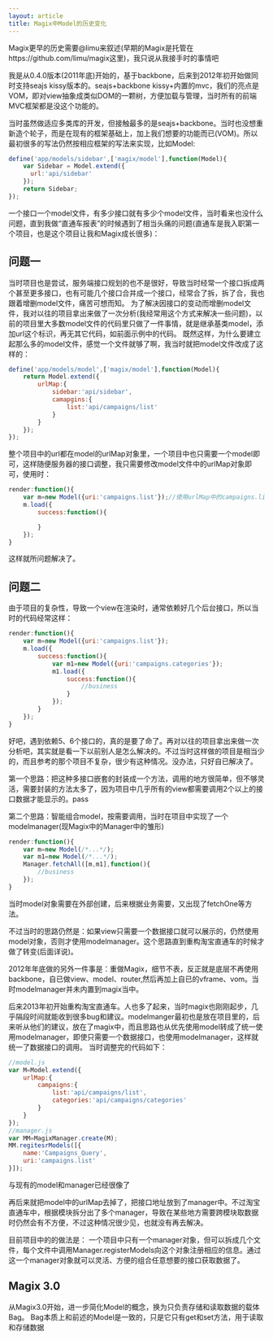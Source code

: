 ```yaml
---
layout: article
title: Magix中Model的历史变化
---
```


Magix更早的历史需要@limu来叙述(早期的Magix是托管在https://github.com/limu/magix这里)，我只说从我接手时的事情吧

我是从0.4.0版本(2011年底)开始的，基于backbone，后来到2012年初开始做同时支持seajs kissy版本的。seajs+backbone kissy+内置的mvc，我们的亮点是VOM，即对view抽象成类似DOM的一颗树，方便加载与管理，当时所有的前端MVC框架都是没这个功能的。

当时虽然做适应多类库的开发，但接触最多的是seajs+backbone。当时也没想重新造个轮子，而是在现有的框架基础上，加上我们想要的功能而已(VOM)。所以最初很多的写法仍然按相应框架的写法来实现，比如Model:

```js
define('app/models/sidebar',['magix/model'],function(Model){
    var Sidebar = Model.extend({
      url:'api/sidebar'
    });
    return Sidebar;
});
```
一个接口一个model文件，有多少接口就有多少个model文件，当时看来也没什么问题，直到我做“直通车报表”的时候遇到了相当头痛的问题(直通车是我入职第一个项目，也是这个项目让我和Magix成长很多)：

## 问题一

当时项目也是尝试，服务端接口规划的也不是很好，导致当时经常一个接口拆成两个甚至更多接口，也有可能几个接口合并成一个接口，经常合了拆，拆了合，我也跟着增删model文件，痛苦可想而知。
为了解决因接口的变动而增删model文件，我对以往的项目拿出来做了一次分析(我经常用这个方式来解决一些问题)，以前的项目里大多数model文件的代码里只做了一件事情，就是继承基类model，添加url这个标识，再无其它代码，如前面示例中的代码。
既然这样，为什么要建立起那么多的model文件，感觉一个文件就够了啊，我当时就把model文件改成了这样的：

```js
define('app/models/model',['magix/model'],function(Model){
    return Model.extend({
        urlMap:{
            sidebar:'api/sidebar',
            camapgins:{
                list:'api/campaigns/list'
            }
        }
    });
});
```

整个项目中的url都在model的urlMap对象里，一个项目中也只需要一个model即可，这样随便服务器的接口调整，我只需要修改model文件中的urlMap对象即可，使用时：

```js
render:function(){
    var m=new Model({uri:'campaigns.list'});//使用urlMap中的campaigns.list的值做为请求的url
    m.load({
        success:function(){

        }
    });
}
```

这样就所问题解决了。

## 问题二
由于项目的复杂性，导致一个view在渲染时，通常依赖好几个后台接口，所以当时的代码经常这样：

```js
render:function(){
    var m=new Model({uri:'campaigns.list'});
    m.load({
        success:function(){
            var m1=new Model({uri:'campaigns.categories'});
            m1.load({
                success:function(){
                    //business
                }
            });
        }
    });
}
```

好吧，遇到依赖5、6个接口的，真的是要了命了。再对以往的项目拿出来做一次分析吧，其实就是看一下以前别人是怎么解决的。不过当时这样做的项目是相当少的，而且参考的那个项目不复杂，很少有这种情况。没办法，只好自已解决了。

第一个思路：把这种多接口嵌套的封装成一个方法，调用的地方很简单，但不够灵活，需要封装的方法太多了，因为项目中几乎所有的view都需要调用2个以上的接口数据才能显示的。pass

第二个思路：智能组合model，按需要调用，当时在项目中实现了一个modelmanager(现Magix中的Manager中的雏形)

```js
render:function(){
    var m=new Model(/*...*/);
    var m1=new Model(/*...*/);
    Manager.fetchAll([m,m1],function(){
        //business
    });
}
```
当时model对象需要在外部创建，后来根据业务需要，又出现了fetchOne等方法。

不过当时的思路仍然是：如果view只需要一个数据接口就可以展示的，仍然使用model对象，否则才使用modelmanager。这个思路直到重构淘宝直通车的时候才做了转变(后面详说)。

2012年年底做的另外一件事是：重做Magix，细节不表，反正就是底层不再使用backbone，自已做view、model、router,然后再加上自已的vframe、vom。当时modelmanager并未内置到magix当中。

后来2013年初开始重构淘宝直通车。人也多了起来，当时magix也刚刚起步，几乎隔段时间就能收到很多bug和建议。modelmanger最初也是放在项目里的，后来听从他们的建议，放在了magix中，而且思路也从优先使用model转成了统一使用modelmanager，即使只需要一个数据接口，也使用modelmanager，这样就统一了数据接口的调用。
当时调整完的代码如下：

```js
//model.js
var M=Model.extend({
    urlMap:{
        campaigns:{
            list:'api/campaigns/list',
            categories:'api/campaigns/categories'
        }
    }
});
//manager.js
var MM=MagixManager.create(M);
MM.regitesrModels([{
    name:'Campaigns_Query',
    uri:'campaigns.list'
}]);
```
与现有的model和manager已经很像了

再后来就把model中的urlMap去掉了，把接口地址放到了manager中。不过淘宝直通车中，根据模块拆分出了多个manager，导致在某些地方需要跨模块取数据时仍然会有不方便，不过这种情况很少见，也就没有再去解决。

目前项目中的的做法是：
一个项目中只有一个manager对象，但可以拆成几个文件，每个文件中调用Manager.registerModels向这个对象注册相应的信息。通过这一个manager对象就可以灵活、方便的组合任意想要的接口获取数据了。

## Magix 3.0
从Magix3.0开始，进一步简化Model的概念，换为只负责存储和读取数据的载体Bag。
Bag本质上和前述的Model是一致的，只是它只有get和set方法，用于读取和存储数据
